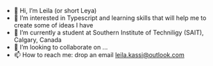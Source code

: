 - 👋 Hi, I’m Leila (or short Leya)
- 👀 I’m interested in Typescript and learning skills that will help me to create some of ideas I have
- 🌱 I’m currently a student at Southern Institute of Techniligy (SAIT), Calgary, Canada
- 💞️ I’m looking to collaborate on ...
- 📫 How to reach me: drop an email leila.kassi@outlook.com

<!---
Night-Cheza/Night-Cheza is a ✨ special ✨ repository because its `README.md` (this file) appears on your GitHub profile.
You can click the Preview link to take a look at your changes.
--->
